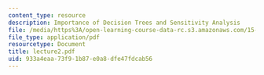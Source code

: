 ```yaml
---
content_type: resource
description: Importance of Decision Trees and Sensitivity Analysis
file: /media/https%3A/open-learning-course-data-rc.s3.amazonaws.com/15-063-communicating-with-data-summer-2003/933a4eaa73f91b87e0a8dfe47fdcab56_lecture2.pdf
file_type: application/pdf
resourcetype: Document
title: lecture2.pdf
uid: 933a4eaa-73f9-1b87-e0a8-dfe47fdcab56
---
```

